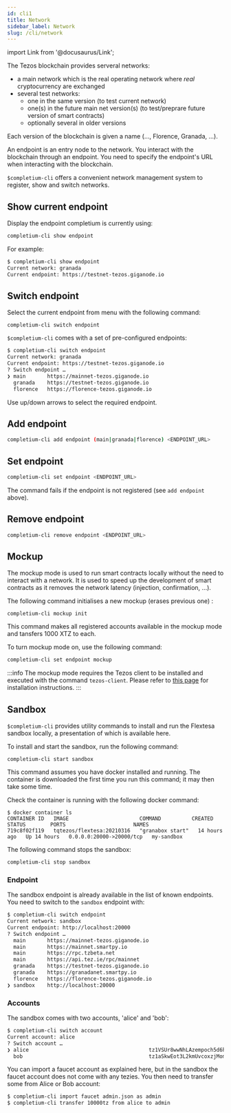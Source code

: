 ```yaml
---
id: cli1
title: Network
sidebar_label: Network
slug: /cli/network
---
```

import Link from '@docusaurus/Link';

The Tezos blockchain provides serveral networks:
* a main network which is the real operating network where *real* cryptocurrency are exchanged
* several test networks:
  * one in the same version (to test current network)
  * one(s) in the future main net version(s) (to test/preprare future version of smart contracts)
  * optionally several in older versions

Each version of the blockchain is given a name (..., Florence, Granada, ...).

An endpoint is an entry node to the network. You interact with the blockchain through an endpoint. You need to specify the endpoint's URL when interacting with the blockchain.

`$completium-cli` offers a convenient network management system to register, show and switch networks.

## Show current endpoint

Display the endpoint completium is currently using:

```bash
completium-cli show endpoint
```

For example:

```bash
$ completium-cli show endpoint
Current network: granada
Current endpoint: https://testnet-tezos.giganode.io
```
## Switch endpoint

Select the current endpoint from menu with the following command:

```
completium-cli switch endpoint
```

`$completium-cli` comes with a set of pre-configured endpoints:

```bash
$ completium-cli switch endpoint
Current network: granada
Current endpoint: https://testnet-tezos.giganode.io
? Switch endpoint …
❯ main       https://mainnet-tezos.giganode.io
  granada    https://testnet-tezos.giganode.io
  florence   https://florence-tezos.giganode.io
```
Use up/down arrows to select the required endpoint.

## Add endpoint

```bash
completium-cli add endpoint (main|granada|florence) <ENDPOINT_URL>
```
## Set endpoint

```bash
completium-cli set endpoint <ENDPOINT_URL>
```
The command fails if the endpoint is not registered (see `add endpoint` above).

## Remove endpoint

```bash
completium-cli remove endpoint <ENDPOINT_URL>
```

## Mockup
The mockup mode is used to run smart contracts locally without the need to interact with a network. It is used to speed up the development of smart contracts as it removes the network latency (injection, confirmation, ...).

The following command initialises a new mockup (erases previous one) :
```
completium-cli mockup init
```
This command makes all registered accounts available in the mockup mode and tansfers 1000 XTZ to each.

To turn mockup mode on, use the following command:
```bash
completium-cli set endpoint mockup
```

:::info
The mockup mode requires the Tezos client to be installed and executed with the command `tezos-client`. Please refer to [this page](https://assets.tqtezos.com/docs/setup/1-tezos-client/) for installation instructions.
:::

## Sandbox

`$completium-cli` provides utility commands to install and run the <Link to='https://gitlab.com/tezos/flextesa'>Flextesa</Link> sandbox locally, a presentation of which is available <Link to='https://assets.tqtezos.com/docs/setup/2-sandbox/'>here</Link>.

To install and start the sandbox, run the following command:

```
completium-cli start sandbox
```

This command assumes you have <Link to='https://www.docker.com/'>docker</Link> installed and running. The container is downloaded the first time you run this command; it may then take some time.

Check the container is running with the following docker command:

```
$ docker container ls
CONTAINER ID   IMAGE                       COMMAND          CREATED        STATUS        PORTS                      NAMES
719c8f02f119   tqtezos/flextesa:20210316   "granabox start"   14 hours ago   Up 14 hours   0.0.0.0:20000->20000/tcp   my-sandbox
```

The following command stops the sandbox:

```bash
completium-cli stop sandbox
```

### Endpoint

The sandbox endpoint is already available in the list of known endpoints. You need to switch to the `sandbox` endpoint with:

```bash
$ completium-cli switch endpoint
Current network: sandbox
Current endpoint: http://localhost:20000
? Switch endpoint …
  main       https://mainnet-tezos.giganode.io
  main       https://mainnet.smartpy.io
  main       https://rpc.tzbeta.net
  main       https://api.tez.ie/rpc/mainnet
  granada    https://testnet-tezos.giganode.io
  granada    https://granadanet.smartpy.io
  florence   https://florence-tezos.giganode.io
❯ sandbox    http://localhost:20000
```

### Accounts

The sandbox comes with two accounts, 'alice' and 'bob':

```bash
$ completium-cli switch account
Current account: alice
? Switch account …
❯ alice                                       tz1VSUr8wwNhLAzempoch5d6hLRiTh8Cjcjb
  bob                                         tz1aSkwEot3L2kmUvcoxzjMomb9mvBNuzFK6
```

You can import a faucet account as explained <Link to='/docs/cli/account#faucet'>here</Link>, but in the sandbox the faucet account does not come with any tezies. You then need to transfer some from Alice or Bob account:

```bash
$ completium-cli import faucet admin.json as admin
$ completium-cli transfer 10000tz from alice to admin
```
